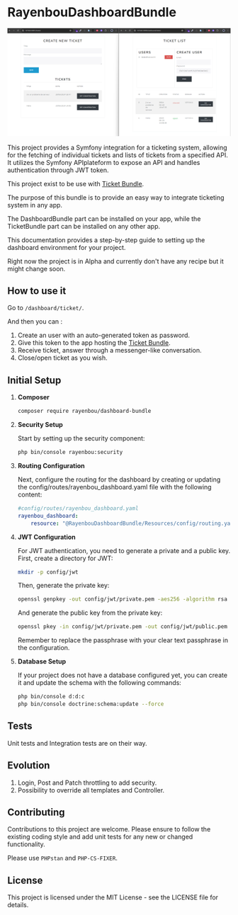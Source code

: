 # RayenbouDashboardBundle


![Dashboard Bundle](docs/images/img.png?raw=true "Dashboard Bundle")

This project provides a Symfony integration for a ticketing system, allowing for the fetching of individual tickets and lists of tickets from a specified API. It utilizes the Symfony APIplateform  to expose an API and handles authentication through JWT token.

This project exist to be use with [Ticket Bundle](https://github.com/RayenBou/RayenbouTicketBundle).

The purpose of this bundle is to provide an easy way to integrate ticketing system in any app.

The DashboardBundle part can be installed on your app, while the TicketBundle part can be installed on any other app.

This documentation provides a step-by-step guide to setting up the dashboard environment for your project.

Right now the project is in Alpha and currently don't have any recipe but it might change soon.

## How to use it

Go to  `/dashboard/ticket/`.

And then you can :

1. Create an user with an auto-generated token as password.
2. Give this token to the app hosting the [Ticket Bundle](https://github.com/RayenBou/RayenbouTicketBundle).
3. Receive ticket, answer through a messenger-like conversation.
4. Close/open ticket as you wish.



## Initial Setup
1. **Composer**


   ```bash
   composer require rayenbou/dashboard-bundle
    ```

2. **Security Setup**

   Start by setting up the security component:
   ```bash
   php bin/console rayenbou:security
    ```
3. **Routing Configuration**

    Next, configure the routing for the dashboard by creating or updating the config/routes/rayenbou_dashboard.yaml file with the following content:

    ```yaml
    #config/routes/rayenbou_dashboard.yaml
    rayenbou_dashboard:
        resource: "@RayenbouDashboardBundle/Resources/config/routing.yaml"
    ```

4. **JWT Configuration**

    For JWT authentication, you need to generate a private and a public key. First, create a directory for JWT:

    ```bash
    mkdir -p config/jwt
    ```

    Then, generate the private key:

    ```bash
    openssl genpkey -out config/jwt/private.pem -aes256 -algorithm rsa -pkeyopt rsa_keygen_bits:4096
    ```

    And generate the public key from the private key:

    ```bash
    openssl pkey -in config/jwt/private.pem -out config/jwt/public.pem -pubout
    ```

    Remember to replace the passphrase with your clear text passphrase in the configuration.

5. **Database Setup**

    If your project does not have a database configured yet, you can create it and update the schema with the following commands:

    ```bash
    php bin/console d:d:c
    php bin/console doctrine:schema:update --force
    ```
## Tests

Unit tests and Integration tests are on their way.

## Evolution

1. Login, Post and Patch throttling to add security.
2. Possibility to override all templates and Controller.


## Contributing
Contributions to this project are welcome. Please ensure to follow the existing coding style and add unit tests for any new or changed functionality.

Please use `PHPstan` and `PHP-CS-FIXER`.

## License
This project is licensed under the MIT License - see the LICENSE file for details.


